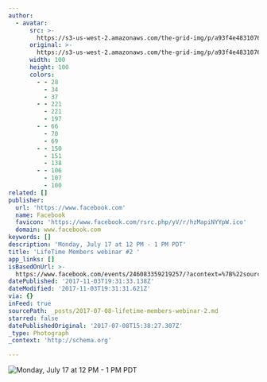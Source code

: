 ```yaml
---
author:
  - avatar:
      src: >-
        https://s3-us-west-2.amazonaws.com/the-grid-img/p/a93f4e483107655bb5a816ffba16243ed195e641.png
      original: >-
        https://s3-us-west-2.amazonaws.com/the-grid-img/p/a93f4e483107655bb5a816ffba16243ed195e641.png
      width: 100
      height: 100
      colors:
        - - 28
          - 34
          - 37
        - - 221
          - 221
          - 197
        - - 66
          - 70
          - 69
        - - 150
          - 151
          - 138
        - - 106
          - 107
          - 100
related: []
publisher:
  url: 'https://www.facebook.com'
  name: Facebook
  favicon: 'https://www.facebook.com/rsrc.php/yV/r/hzMapiNYYpW.ico'
  domain: www.facebook.com
keywords: []
description: 'Monday, July 17 at 12 PM - 1 PM PDT'
title: 'LifeTime Members webinar #2 '
app_links: []
isBasedOnUrl: >-
  https://www.facebook.com/events/246083359219257/?acontext=%7B%22source%22%3A5%2C%22page_id_source%22%3A483440371846159%2C%22action_history%22%3A[%7B%22surface%22%3A%22page%22%2C%22mechanism%22%3A%22main_list%22%2C%22extra_data%22%3A%22%7B%5C%22page_id%5C%22%3A483440371846159%2C%5C%22tour_id%5C%22%3Anull%7D%22%7D]%2C%22has_source%22%3Atrue%7D
datePublished: '2017-11-03T19:31:33.138Z'
dateModified: '2017-11-03T19:31:31.621Z'
via: {}
inFeed: true
sourcePath: _posts/2017-07-08-lifetime-members-webinar-2.md
starred: false
datePublishedOriginal: '2017-07-08T15:38:27.307Z'
_type: Photograph
_context: 'http://schema.org'

---
```

![Monday, July 17 at 12 PM - 1 PM PDT](https://imgflo.herokuapp.com/graph/2b2431f8e7ba7b0/db7caee1df3ace5b9d0b852d472cc81a/noop.jpg?input=https%3A%2F%2Fscontent.xx.fbcdn.net%2Fv%2Ft1.0-0%2Fs526x296%2F19756531_673699612820233_3965856728624954956_n.jpg%3Foh%3Dd3c5ed3666fff0595503052ea03b741c%26oe%3D59D081A6)